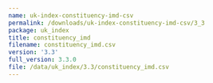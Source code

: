 ```yaml
---
name: uk-index-constituency-imd-csv
permalink: /downloads/uk-index-constituency-imd-csv/3_3
package: uk_index
title: constituency_imd
filename: constituency_imd.csv
version: '3.3'
full_version: 3.3.0
file: /data/uk_index/3.3/constituency_imd.csv
---
```

